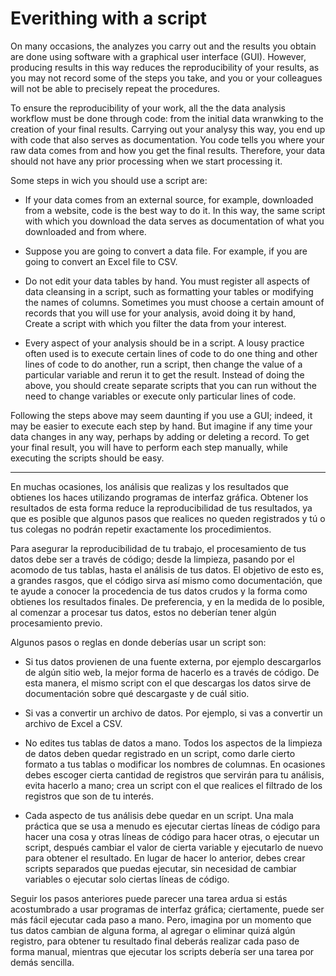 # Everithing with a script

On many occasions, the analyzes you carry out and the results you obtain are done using software
with a graphical user interface (GUI). However, producing results in this way reduces the reproducibility
of your results, as you may not record some of the steps you take, and you or your colleagues will not be
able to precisely repeat the procedures.

To ensure the reproducibility of your work, all the the data analysis workflow must be done through code:
from the initial data wranwking to the creation of your final results. Carrying out your analysy this way,
you end up with code that also serves as documentation. You code tells you  where your raw data comes from
and how you get the final results. Therefore, your data should not have any prior processing when we start
processing it.

Some steps in wich you should use a script are:

- If your data comes from an external source, for example, downloaded from a website, code is the
  best way to do it. In this way, the same script with which you download the data serves as
  documentation of what you downloaded and from where.

- Suppose you are going to convert a data file. For example, if you are going to convert an Excel
  file to CSV.

- Do not edit your data tables by hand. You must register all aspects of data cleansing in a script,
  such as formatting your tables or modifying the names of columns. Sometimes you must choose a
  certain amount of records that you will use for your analysis, avoid doing it by hand, Create a
  script with which you filter the data from your interest.

- Every aspect of your analysis should be in a script. A lousy practice often used is to execute
  certain lines of code to do one thing and other lines of code to do another, run a script, then
  change the value of a particular variable and rerun it to get the result. Instead of doing the
  above, you should create separate scripts that you can run without the need to change variables or
  execute only particular lines of code.

Following the steps above may seem daunting if you use a GUI; indeed, it may be easier
to execute each step by hand. But imagine if any time your data changes in any way, perhaps by
adding or deleting a record. To get your final result, you will have to perform each step manually,
while executing the scripts should be easy.


---

En muchas ocasiones, los análisis que realizas y los resultados que obtienes los haces utilizando
programas de interfaz gráfica. Obtener los resultados de esta forma reduce la reproducibilidad de
tus resultados, ya que es posible que algunos pasos que realices no queden registrados y tú o tus
colegas no podrán repetir exactamente los procedimientos.

Para asegurar la reproducibilidad de tu trabajo, el procesamiento de tus datos debe ser a través de
código; desde la limpieza, pasando por el acomodo de tus tablas, hasta el análisis de tus datos. El
objetivo de esto es, a grandes rasgos, que el código sirva así mismo como documentación, que te
ayude a conocer la procedencia de tus datos crudos y la forma como obtienes los resultados finales.
De preferencia, y en la medida de lo posible, al comenzar a procesar tus datos, estos no deberían
tener algún procesamiento previo.

Algunos pasos o reglas en donde deberías usar un script son:

- Si tus datos provienen de una fuente externa, por ejemplo descargarlos de algún sitio web, la
  mejor forma de hacerlo es a través de código. De esta manera, el mismo script con el que descargas
  los datos sirve de documentación sobre qué descargaste y de cuál sitio.

- Si vas a convertir un archivo de datos. Por ejemplo, si vas a convertir un archivo de Excel a CSV.

- No edites tus tablas de datos a mano. Todos los aspectos de la limpieza de datos deben quedar
  registrado en un script, como darle cierto formato a tus tablas o modificar los nombres de
  columnas. En ocasiones debes escoger cierta cantidad de registros que servirán para tu análisis,
  evita hacerlo a mano; crea un script con el que realices el filtrado de los registros que son de
  tu interés.

- Cada aspecto de tus análisis debe quedar en un script. Una mala práctica que se usa a menudo es
  ejecutar ciertas líneas de código para hacer una cosa y otras líneas de código para hacer otras, o
  ejecutar un script, después cambiar el valor de cierta variable y ejecutarlo de nuevo para obtener
  el resultado. En lugar de hacer lo anterior, debes crear scripts separados que puedas ejecutar,
  sin necesidad de cambiar variables o ejecutar solo ciertas líneas de código.

Seguir los pasos anteriores puede parecer una tarea ardua si estás acostumbrado a usar programas de
interfaz gráfica; ciertamente, puede ser más fácil ejecutar cada paso a mano. Pero, imagina por un
momento que tus datos cambian de alguna forma, al agregar o eliminar quizá algún registro, para
obtener tu resultado final deberás realizar cada paso de forma manual, mientras que ejecutar los
scripts debería ser una tarea por demás sencilla.
